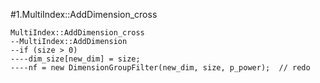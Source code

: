 #1.MultiIndex::AddDimension_cross


```
MultiIndex::AddDimension_cross
--MultiIndex::AddDimension
--if (size > 0) 
----dim_size[new_dim] = size;
----nf = new DimensionGroupFilter(new_dim, size, p_power);  // redo
```
